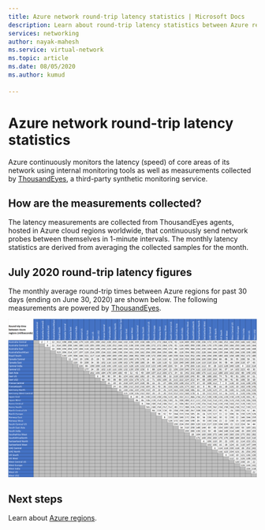 ```yaml
---
title: Azure network round-trip latency statistics | Microsoft Docs
description: Learn about round-trip latency statistics between Azure regions.
services: networking
author: nayak-mahesh
ms.service: virtual-network
ms.topic: article
ms.date: 08/05/2020
ms.author: kumud

---
```

# Azure network round-trip latency statistics

Azure continuously monitors the latency (speed) of core areas of its network using internal monitoring tools as well as measurements collected by [ThousandEyes](https://thousandeyes.com), a third-party synthetic monitoring service.

## How are the measurements collected?

The latency measurements are collected from ThousandEyes agents, hosted in Azure cloud regions worldwide, that continuously send network probes between themselves in 1-minute intervals. The monthly latency statistics are derived from averaging the collected samples for the month.

## July 2020 round-trip latency figures

The monthly average round-trip times between Azure regions for past 30 days (ending on June 30, 2020) are shown below. The following measurements are powered by [ThousandEyes](https://thousandeyes.com).

[![Azure inter-region latency statistics](media/azure-network-latency/azure-network-latency.png)](media/azure-network-latency/azure-network-latency.png#lightbox)

## Next steps

Learn about [Azure regions](https://azure.microsoft.com/global-infrastructure/regions/).
